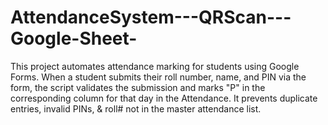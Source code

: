 # AttendanceSystem---QRScan---Google-Sheet-
This project automates attendance marking for students using Google Forms. When a student submits their roll number, name, and PIN via the form, the script validates the submission and marks "P" in the corresponding column for that day in the Attendance. It prevents duplicate entries, invalid PINs, &amp; roll# not in the master attendance list.
